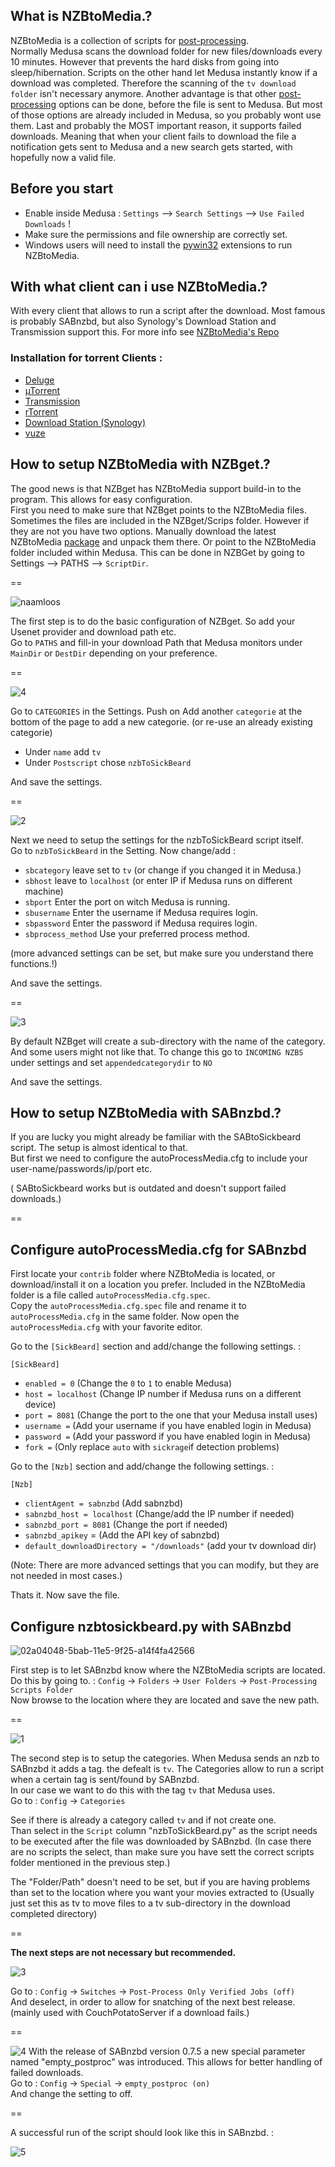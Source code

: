 ## What is NZBtoMedia.?

NZBtoMedia is a collection of scripts for [post-processing](https://github.com/pyMedusa/SickRage/wiki/Post-Processing).  
Normally Medusa scans the download folder for new files/downloads every 10 minutes. However that prevents the hard disks from going into sleep/hibernation. Scripts on the other hand let Medusa instantly know if a download was completed. Therefore the scanning of the `tv download folder` isn't necessary anymore.
Another advantage is that other [post-processing](https://github.com/pyMedusa/SickRage/wiki/Post-Processing) options can be done, before the file is sent to Medusa. But most of those options are already included in Medusa, so you probably wont use them.
Last and probably the MOST important reason, it supports failed downloads. Meaning that when your client fails to download the file a notification gets sent to Medusa and a new search gets started, with hopefully now a valid file.  

## Before you start

* Enable inside Medusa :  `Settings` --> `Search Settings` --> `Use Failed Downloads` !  
* Make sure the permissions and file ownership are correctly set.  
* Windows users will need to install the [pywin32](https://sourceforge.net/projects/pywin32/files/pywin32/) extensions to run NZBtoMedia.   

## With what client can i use NZBtoMedia.?

With every client that allows to run a script after the download. Most famous is probably SABnzbd, but also Synology's Download Station and Transmission support this.
For more info see [NZBtoMedia's Repo](https://github.com/clinton-hall/nzbToMedia/wiki#downloaders)  

### Installation for torrent Clients :  

* [Deluge](https://github.com/clinton-hall/nzbToMedia/wiki/deluge)  
* [µTorrent](https://github.com/clinton-hall/nzbToMedia/wiki/utorrent)  
* [Transmission](https://github.com/clinton-hall/nzbToMedia/wiki/transmission)  
* [rTorrent](https://github.com/clinton-hall/nzbToMedia/wiki/rtorrent)  
* [Download Station (Synology)](https://github.com/clinton-hall/nzbToMedia/wiki/Download-Station)  
* [vuze](https://github.com/clinton-hall/nzbToMedia/wiki/vuze)  

## How to setup NZBtoMedia with NZBget.?  

The good news is that NZBget has NZBtoMedia support build-in to the program. This allows for easy configuration.  
First you need to make sure that NZBget points to the NZBtoMedia files. Sometimes the files are included in the NZBget/Scrips folder. However if they are not you have two options. Manually download the latest NZBtoMedia [package](https://github.com/clinton-hall/nzbToMedia/archive/master.zip) and unpack them there. Or point to the NZBtoMedia folder included within Medusa. This can be done in NZBGet by going to Settings --> PATHS --> `ScriptDir`.

==

![naamloos](https://cloud.githubusercontent.com/assets/7928052/13014408/f9a0cfb0-d1b3-11e5-915a-bc695e77b4ba.png)

The first step is to do the basic configuration of NZBget. So add your Usenet provider and download path etc.  
Go to `PATHS` and fill-in your download Path that Medusa monitors under `MainDir` or `DestDir` depending on your preference.   


== 

![4](https://cloud.githubusercontent.com/assets/7928052/13014407/f99d1d34-d1b3-11e5-9fc7-7366fb786ebe.png)

Go to `CATEGORIES` in the Settings. Push on Add another `categorie` at the bottom of the page to add a new categorie. (or re-use an already existing categorie)  

* Under `name` add `tv`  
* Under `Postscript` chose `nzbToSickBeard`  

And save the settings.  

==

![2](https://cloud.githubusercontent.com/assets/7928052/13014403/f995f324-d1b3-11e5-9917-fdcb71d9aabe.png)

Next we need to setup the settings for the nzbToSickBeard script itself.  
Go to `nzbToSickBeard` in the Setting. Now change/add : 

* `sbcategory`        leave set to `tv` (or change if you changed it in Medusa.)  
* `sbhost`            leave to `localhost` (or enter IP if Medusa runs on different machine)  
* `sbport`            Enter the port on witch Medusa is running.  
* `sbusername`        Enter the username if Medusa requires login.  
* `sbpassword`        Enter the password if Medusa requires login.  
* `sbprocess_method`  Use your preferred process method.  

(more advanced settings can be set, but make sure you understand there functions.!)  

And save the settings.  

==

![3](https://cloud.githubusercontent.com/assets/7928052/13014404/f99896ec-d1b3-11e5-8d84-7bab89f35121.png)

By default NZBget will create a sub-directory with the name of the category. And some users might not like that. To change this go to `INCOMING NZBS` under settings and set `appendedcategorydir` to `NO`  

And save the settings.  

## How to setup NZBtoMedia with SABnzbd.?

If you are lucky you might already be familiar with the SABtoSickbeard script. The setup is almost identical to that.  
But first we need to configure the autoProcessMedia.cfg to include your user-name/passwords/ip/port etc.  

( SABtoSickbeard works but is outdated and doesn't support failed downloads.)

==

## Configure autoProcessMedia.cfg for SABnzbd

First locate your `contrib` folder where NZBtoMedia is located, or download/install it on a location you prefer. Included in the NZBtoMedia folder is a file called `autoProcessMedia.cfg.spec`.  
Copy the `autoProcessMedia.cfg.spec` file and rename it to `autoProcessMedia.cfg` in the same folder. 
Now open the `autoProcessMedia.cfg` with your favorite editor.   

Go to the `[SickBeard]` section and add/change the following settings. :  
  
`[SickBeard]`  
  
* `enabled = 0`            (Change the `0` to `1` to enable Medusa)  
* `host = localhost`       (Change IP number if Medusa runs on a different device)  
* `port = 8081`            (Change the port to the one that your Medusa install uses)   
* `username =`             (Add your username if you have enabled login in Medusa)  
* `password =`             (Add your password if you have enabled login in Medusa)  
* `fork =`                 (Only replace `auto` with `sickrage`if detection problems)  

Go to the `[Nzb]` section and add/change the following settings. :    

`[Nzb]`  

* `clientAgent = sabnzbd`    (Add sabnzbd)  
* `sabnzbd_host = localhost` (Change/add the IP number if needed)  
* `sabnzbd_port = 8081`      (Change the port if needed)  
* `sabnzbd_apikey` =         (Add the API key of sabnzbd)  
* `default_downloadDirectory = "/downloads"` (add your tv download dir)  

(Note: There are more advanced settings that you can modify, but they are not needed in most cases.)

Thats it. Now save the file.  


## Configure nzbtosickbeard.py with SABnzbd

![02a04048-5bab-11e5-9f25-a14f4fa42566](https://cloud.githubusercontent.com/assets/7928052/13014406/f99c4288-d1b3-11e5-8f68-dde9be0fe691.png)

First step is to let SABnzbd know where the NZBtoMedia scripts are located.  
Do this by going to. : `Config` -> `Folders` -> `User Folders` -> `Post-Processing Scripts Folder`  
Now browse to the location where they are located and save the new path.  

==

![1](https://cloud.githubusercontent.com/assets/7928052/13014405/f99ac868-d1b3-11e5-841f-d566aed5f04c.png)

The second step is to setup the categories. When Medusa sends an nzb to SABnzbd it adds a tag. the defealt is `tv`. The Categories allow to run a script when a certain tag is sent/found by SABnzbd.  
In our case we want to do this with the tag `tv` that Medusa uses.  
Go to : `Config` -> `Categories`  

See if there is already a category called `tv` and if not create one.  
Than select in the `Script` column "nzbToSickBeard.py" as the script needs to be executed after the file was downloaded by SABnzbd. (In case there are no scripts the select, than make sure you have sett the correct scripts folder mentioned in the previous step.)  

The "Folder/Path" doesn't need to be set, but if you are having problems than set to the location where you want your movies extracted to (Usually just set this as tv to move files to a tv sub-directory in the download completed directory)


==

**The next steps are not necessary but recommended.** 


![3](https://cloud.githubusercontent.com/assets/7928052/13014409/f9abfca0-d1b3-11e5-93c8-ad8e47836327.png)

Go to : `Config` -> `Switches` -> `Post-Process Only Verified Jobs (off)`  
And deselect, in order to allow for snatching of the next best release. (mainly used with CouchPotatoServer if a download fails.)  

==

![4](https://cloud.githubusercontent.com/assets/7928052/13014410/f9ae3d94-d1b3-11e5-9713-896c133465c8.png)
With the release of SABnzbd version 0.7.5 a new special parameter named "empty_postproc" was introduced. This allows for better handling of failed downloads.  
Go to : `Config` -> `Special` -> `empty_postproc (on)`  
And change the setting to off.   

==

A successful run of the script should look like this in SABnzbd. :  

![5](https://cloud.githubusercontent.com/assets/7928052/13014411/f9afd71c-d1b3-11e5-89bf-643f2bf13603.png)

